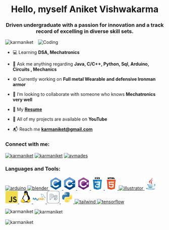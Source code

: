 <h1 align="center">Hello, myself Aniket Vishwakarma</h1>
<h3 align="center">Driven undergraduate with a passion for innovation and a track record of excelling in diverse skill sets.</h3>

<img align="right" alt="Coding" width="400" src="https://img.etimg.com/thumb/width-1200,height-900,imgsize-638053,resizemode-75,msid-84146083/prime/technology-and-startups/booting-up-developer-economy-how-tech-startups-are-helping-coders-build-and-test-software-faster.jpg" >

<p align="left"> <img src="https://komarev.com/ghpvc/?username=karmaniket&label=Profile%20views&color=0e75b6&style=flat" alt="karmaniket" /> </p>

- 💻 Learning **DSA, Mechatronics**

- 💬 Ask me anything regarding **Java, C/C++, Python, Sql, Arduino, Circuits , Mechanics**

- ⚙️ Currently working on **Full metal Wearable and defensive Ironman armor**

- 🤝 I’m looking to collaborate with someone who knows **Mechatronics very well**

- 📃 My <a href="https://drive.google.com/file/d/1Jp62fa4sW4U8WlTak4ChIHLYAuuhaD4g/view?usp=drivesdk" target="blank">**Resume**</a>

- 🔗 All of my projects are available on **YouTube**

- 📬 Reach me **karmaniket@gmail.com**

<h3 align="left">Connect with me:</h3>

<p align="left"> 
<a href="https://www.linkedin.com/in/karmaniket22" target="blank">
<img align="center" src="https://raw.githubusercontent.com/rahuldkjain/github-profile-readme-generator/master/src/images/icons/Social/linked-in-alt.svg" 
alt="karmaniket" height="30" width="40" /></a>
<a href="https://instagram.com/karmaniket" target="blank"><img align="center" 
src="https://raw.githubusercontent.com/rahuldkjain/github-profile-readme-generator/master/src/images/icons/Social/instagram.svg" alt="karmaniket" height="30" width="40" /></a>
<a href="https://www.youtube.com/c/avmades" target="blank"><img align="center" 
src="https://raw.githubusercontent.com/rahuldkjain/github-profile-readme-generator/master/src/images/icons/Social/youtube.svg" alt="avmades" height="30" width="40" /></a>
</p>

<h3 align="left">Languages and Tools:</h3>
<p align="left">

<a href="https://www.arduino.cc/" target="_blank" rel="noreferrer"> <img src="https://cdn.worldvectorlogo.com/logos/arduino-1.svg" alt="arduino" width="40" height="40"/> </a> 
<a href="https://www.blender.org/" target="_blank" rel="noreferrer"> <img src="https://download.blender.org/branding/community/blender_community_badge_white.svg" alt="blender" width="40" height="40"/> </a> 
<a href="https://www.cprogramming.com/" target="_blank" rel="noreferrer"> <img src="https://raw.githubusercontent.com/devicons/devicon/master/icons/c/c-original.svg" alt="c" width="40" height="40"/> </a> 
<a href="https://www.w3schools.com/cpp/" target="_blank" rel="noreferrer"> <img src="https://raw.githubusercontent.com/devicons/devicon/master/icons/cplusplus/cplusplus-original.svg" alt="cplusplus" width="40" height="40"/> </a> 
<a href="https://www.w3schools.com/cs/" target="_blank" rel="noreferrer"> <img src="https://raw.githubusercontent.com/devicons/devicon/master/icons/csharp/csharp-original.svg" alt="csharp" width="40" height="40"/> </a> 
<a href="https://www.w3schools.com/css/" target="_blank" rel="noreferrer"> <img src="https://raw.githubusercontent.com/devicons/devicon/master/icons/css3/css3-original-wordmark.svg" alt="css3" width="40" height="40"/> </a> 
<a href="https://www.w3.org/html/" target="_blank" rel="noreferrer"> <img src="https://raw.githubusercontent.com/devicons/devicon/master/icons/html5/html5-original-wordmark.svg" alt="html5" width="40" height="40"/> </a> 
<a href="https://www.adobe.com/in/products/illustrator.html" target="_blank" rel="noreferrer"> <img src="https://www.vectorlogo.zone/logos/adobe_illustrator/adobe_illustrator-icon.svg" alt="illustrator" width="40" height="40"/> </a> 
<a href="https://www.java.com" target="_blank" rel="noreferrer"> <img src="https://raw.githubusercontent.com/devicons/devicon/master/icons/java/java-original.svg" alt="java" width="40" height="40"/> </a> 
<a href="https://developer.mozilla.org/en-US/docs/Web/JavaScript" target="_blank" rel="noreferrer"> <img src="https://raw.githubusercontent.com/devicons/devicon/master/icons/javascript/javascript-original.svg" alt="javascript" width="40" height="40"/> </a> 
<a href="https://www.linux.org/" target="_blank" rel="noreferrer"> <img src="https://raw.githubusercontent.com/devicons/devicon/master/icons/linux/linux-original.svg" alt="linux" width="40" height="40"/> </a> 
<a href="https://www.mysql.com/" target="_blank" rel="noreferrer"> <img src="https://raw.githubusercontent.com/devicons/devicon/master/icons/mysql/mysql-original-wordmark.svg" alt="mysql" width="40" height="40"/> </a> 
<a href="https://www.photoshop.com/en" target="_blank" rel="noreferrer"> <img src="https://raw.githubusercontent.com/devicons/devicon/master/icons/photoshop/photoshop-line.svg" alt="photoshop" width="40" height="40"/> </a> 
<a href="https://www.python.org" target="_blank" rel="noreferrer"> <img src="https://raw.githubusercontent.com/devicons/devicon/master/icons/python/python-original.svg" alt="python" width="40" height="40"/> </a> 
<a href="https://tailwindcss.com/" target="_blank" rel="noreferrer"> <img src="https://www.vectorlogo.zone/logos/tailwindcss/tailwindcss-icon.svg" alt="tailwind" width="40" height="40"/> </a> 
<a href="https://www.tensorflow.org" target="_blank" rel="noreferrer"> <img src="https://www.vectorlogo.zone/logos/tensorflow/tensorflow-icon.svg" alt="tensorflow" width="40" height="40"/> </a>

<p><img align="left" src="https://github-readme-stats.vercel.app/api/top-langs?username=karmaniket&show_icons=true&locale=en&layout=compact&theme=blue_navy" alt="karmaniket" /></p>
<p>&nbsp;<img align="center" src="https://github-readme-stats.vercel.app/api?username=karmaniket&show_icons=true&locale=en&theme=blue_navy" alt="karmaniket" /></p>
<p><img align="center" src="https://github-readme-streak-stats.herokuapp.com/?user=karmaniket&&theme=blue_navy" alt="karmaniket" /></p>
